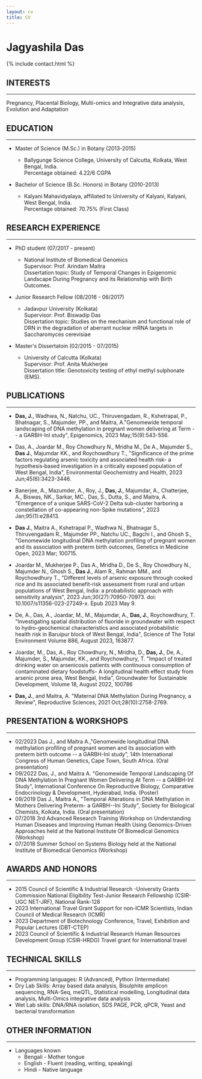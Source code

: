 ```yaml
---
layout: cv
title: CV
---
```


# Jagyashila Das

{% include contact.html %}

## INTERESTS
-----------
Pregnancy, Placental Biology, Multi-omics and Integrative data analysis, Evolution and Adaptation

## EDUCATION
-----------
* Master of Science (M.Sc.) in Botany (2013-2015)

	- Ballygunge Science College, University of Calcutta, Kolkata, West Bengal, India. \
	  Percentage obtained: 4.22/6 CGPA

* Bachelor of Science (B.Sc. Honors) in Botany (2010-2013)

	- Kalyani Mahavidyalaya, affiliated to University of Kalyani, Kalyani, West Bengal, India. \
	Percentage obtained: 70.75% (First Class)

## RESEARCH EXPERIENCE
-----------
* PhD student (07/2017 - present)

	- National Institute of Biomedical Genomics \
	  Supervisor: Prof. Arindam Maitra \
	  Dissertation topic: Study of Temporal Changes in Epigenomic Landscape During Pregnancy and its Relationship with Birth Outcomes.

* Junior Research Fellow (08/2016 - 06/2017)

	- Jadavpur University (Kolkata) \
	Supervisor: Prof. Biswadip Das \
	Dissertation topic: Studies on the mechanism and functional role of DRN in the degradation of aberrant nuclear mRNA targets in Saccharomyces cerevisiae

* Master's Dissertatoin (02/2015 - 07/2015)

	- University of Calcutta (Kolkata) \
	Supervisor: Prof. Anita Mukherjee \
	Dissertation title: Genotoxicity testing of ethyl methyl sulphonate (EMS).

## PUBLICATIONS
-----------
*	**Das, J.**, Wadhwa, N., Natchu, UC., Thiruvengadam, R., Kshetrapal, P., Bhatnagar, S., Majumder, PP., and Maitra, A."Genomewide temporal landscaping of DNA methylation in pregnant women delivering at Term -- a GARBH-InI study", Epigenomics, 2023 May;15(9):543-556.

*	Das, A., Joardar M., Roy Chowdhury N., Mridha M., De A., Majumder S., **Das J.**, Majumdar KK., and Roychowdhury T., "Significance of the prime factors regulating arsenic toxicity and associated health risk- a hypothesis‐based investigation in a critically exposed population of West Bengal, India", Environmental Geochemistry and Health, 2023 Jun;45(6):3423-3446.

*	Banerjee, A., Mazumder, A., Roy, J., **Das, J.**, Majumdar, A., Chatterjee, A., Biswas, NK., Sarkar, MC., Das, S., Dutta, S., and Maitra, A. "Emergence of a unique SARS-CoV-2 Delta sub-cluster harboring a constellation of co-appearing non-Spike mutations", 2023 Jan;95(1):e28413.

*	**Das J.**, Maitra A., Kshetrapal P., Wadhwa N., Bhatnagar S., Thiruvengadam R., Majumder PP., Natchu UC., Bagchi I., and Ghosh S., "Genomewide longitudinal DNA methylation profiling of pregnant women and its association with preterm birth outcomes, Genetics in Medicine Open, 2023 Mar; 100715.

*	Joardar M., Mukherjee P., Das A., Mridha D., De S., Roy Chowdhury N., Majumder N., Ghosh S., **Das J.**, Alam R., Rahman MM., and Roychowdhury T., "Different levels of arsenic exposure through cooked rice and its associated benefit-risk assessment from rural and urban populations of West Bengal, India: a probabilistic approach with sensitivity analysis", 2023 Jun;30(27):70950-70973. doi: 10.1007/s11356-023-27249-x. Epub 2023 May 9.

*	De, A., Das, A., Joardar, M., M., Majumdar, A., **Das, J.**, Roychowdhury, T. "Investigating spatial distribution of fluoride in groundwater with respect to hydro-geochemical characteristics and associated probabilistic health risk in Baruipur block of West Bengal, India", Science of The Total Environment Volume 886, August 2023, 163877.

*	Joardar, M., Das, A., Roy Chowdhury, N., Mridha, D., **Das, J.**, De, A., Majumder, S., Majumdar, KK., and Roychowdhury, T. "Impact of treated drinking water on arsenicosis patients with continuous consumption of contaminated dietary foodstuffs- A longitudinal health effect study from arsenic prone area, West Bengal, India", Groundwater for Sustainable Development, Volume 18, August 2022, 100786

*	**Das, J.**, and Maitra, A. "Maternal DNA Methylation During Pregnancy, a Review", Reproductive Sciences, 2021 Oct;28(10):2758-2769.

## PRESENTATION & WORKSHOPS
-----------
*	02/2023 Das J., and Maitra A.,"Genomewide longitudinal DNA methylation profiling of pregnant women and its association with preterm birth outcome -- a GARBH-InI study", 14th International Congress of Human Genetics, Cape Town, South Africa. (Oral presentation)
*	09/2022 Das, J., and Maitra A. "Genomewide Temporal Landscaping Of DNA Methylation In Pregnant Women Delivering At Term -- a GARBH-InI Study", International Conference On Reproductive Biology, Comparative Endocrinology & Development, Hyderabad, India. (Poster)
*	09/2019 Das J., Maitra A., "Temporal Alterations in DNA Methylation in Mothers Delivering Preterm- a GARBH--Ini Study", Society for Biological Chemists, Kolkata, India. (Oral presentation)
*	07/2018 3rd Advanced Research Training Workshop on Understanding Human Diseases and Improving Human Health Using Genomics-Driven Approaches held at the National Institute Of Biomedical Genomics (Workshop)
*	07/2018 Summer School on Systems Biology held at the National Institute of Biomedical Genomics (Workshop)

## AWARDS AND HONORS
-----------
*	2015 Council of Scientific & Industrial Research -University Grants Commission National Eligibility Test-Junior Research Fellowship (CSIR-UGC NET-JRF), National Rank-128
*	2023 International Travel Grant Support for non-ICMR Scientists, Indian Council of Medical Research (ICMR)
*	2023 Department of Biotechnology Conference, Travel, Exhibition and Popular Lectures (DBT-CTEP)
*	2023 Council of Scientific & Industrial Research Human Resources Development Group (CSIR-HRDG) Travel grant for International travel

## TECHNICAL SKILLS
-----------
*	Programming languages: R (Advanced), Python (Intermediate)
*	Dry Lab Skills: Array based data analysis, Bisulphite amplicon sequencing, RNA-Seq, meQTL, Statistical modelling, Longitudinal data analysis, Multi-Omics integrative data analysis
*	Wet Lab skills: DNA/RNA isolation, SDS PAGE, PCR, qPCR, Yeast and bacterial transformation

## OTHER INFORMATION
------------
*	Languages known
	- Bengali - Mother tongue
	- English - Fluent (reading, writing, speaking)
	- Hindi - Native language
